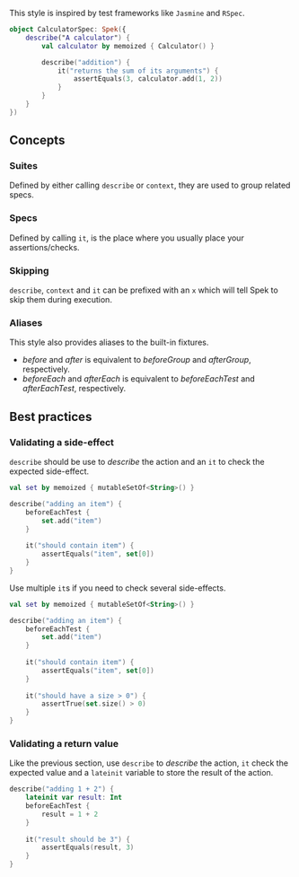 This style is inspired by test frameworks like `Jasmine` and `RSpec`.

```kotlin
object CalculatorSpec: Spek({
    describe("A calculator") {
        val calculator by memoized { Calculator() }

        describe("addition") {
            it("returns the sum of its arguments") {
                assertEquals(3, calculator.add(1, 2))
            }
        }
    }
})
```
## Concepts
### Suites
Defined by either calling `describe` or `context`, they are used to group related specs.

### Specs
Defined by calling `it`, is the place where you usually place your assertions/checks.

### Skipping
`describe`, `context` and `it` can be prefixed with an `x` which will tell Spek to skip them during execution.

### Aliases
This style also provides aliases to the built-in fixtures.

- *before* and *after* is equivalent to *beforeGroup* and *afterGroup*, respectively.
- *beforeEach* and *afterEach* is equivalent to *beforeEachTest* and *afterEachTest*, respectively.

## Best practices
### Validating a side-effect
`describe` should be use to _describe_ the action and an `it` to check the expected side-effect.
 
```kotlin
val set by memoized { mutableSetOf<String>() }

describe("adding an item") {
    beforeEachTest {
        set.add("item")
    }
    
    it("should contain item") {
        assertEquals("item", set[0])
    }
}
```

Use multiple `it`s if you need to check several side-effects.

```kotlin
val set by memoized { mutableSetOf<String>() }

describe("adding an item") {
    beforeEachTest {
        set.add("item")
    }
    
    it("should contain item") {
        assertEquals("item", set[0])
    }
    
    it("should have a size > 0") {
        assertTrue(set.size() > 0)
    }
}
```

### Validating a return value
Like the previous section, use `describe` to _describe_ the action, `it` check the expected value and a `lateinit` variable to store the
result of the action.

```kotlin
describe("adding 1 + 2") {
    lateinit var result: Int
    beforeEachTest {
        result = 1 + 2
    }
    
    it("result should be 3") {
        assertEquals(result, 3)
    }
}
```
